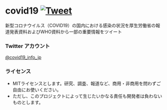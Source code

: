 # covid19  [![Tweet](https://github.com/ryoppippi/covid19-tweet-bot/actions/workflows/tweet_g.yml/badge.svg)](https://github.com/ryoppippi/covid19-tweet-bot/actions/workflows/tweet_g.yml)

新型コロナウイルス（COVID19）の国内における感染の状況を厚生労働省の報道発表資料およびWHO資料から一部の重要情報をツイート

### Twitter アカウント
[@covid19_info_jp](https://twitter.com/covid19_info_jp/)  
### ライセンス
- MITライセンスとします。研究、調査、報道など、商用・非商用を問わずご自由にお使いください。
- ただし、このプロジェクトによって生じたいかなる責任も開発者は負わないものとします。

